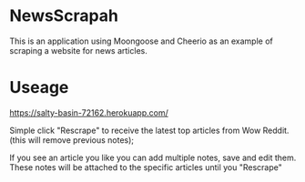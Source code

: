 # NewsScrapah

This is an application using Moongoose and Cheerio as an example of scraping a website for news articles.

# Useage

https://salty-basin-72162.herokuapp.com/

Simple click "Rescrape" to receive the latest top articles from Wow Reddit. (this will remove previous notes);

If you see an article you like you can add multiple notes, save and edit them. These notes will be attached to the specific articles until you "Rescrape"